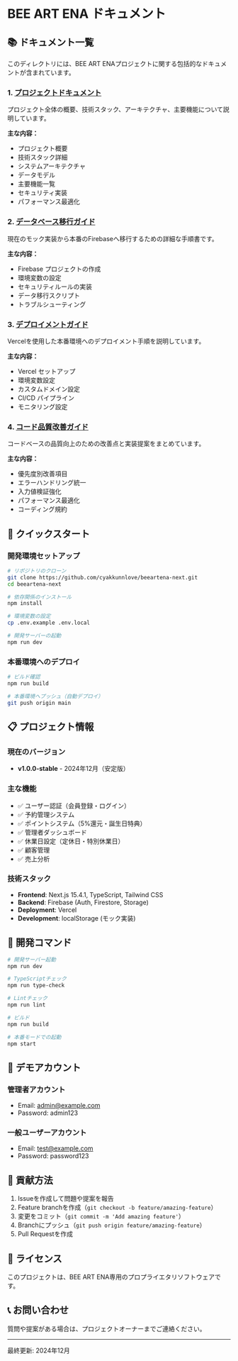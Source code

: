# BEE ART ENA ドキュメント

## 📚 ドキュメント一覧

このディレクトリには、BEE ART
ENAプロジェクトに関する包括的なドキュメントが含まれています。

### 1. [プロジェクトドキュメント](./PROJECT_DOCUMENTATION.md)

プロジェクト全体の概要、技術スタック、アーキテクチャ、主要機能について説明しています。

**主な内容：**

- プロジェクト概要
- 技術スタック詳細
- システムアーキテクチャ
- データモデル
- 主要機能一覧
- セキュリティ実装
- パフォーマンス最適化

### 2. [データベース移行ガイド](./DATABASE_MIGRATION_GUIDE.md)

現在のモック実装から本番のFirebaseへ移行するための詳細な手順書です。

**主な内容：**

- Firebase プロジェクトの作成
- 環境変数の設定
- セキュリティルールの実装
- データ移行スクリプト
- トラブルシューティング

### 3. [デプロイメントガイド](./DEPLOYMENT_GUIDE.md)

Vercelを使用した本番環境へのデプロイメント手順を説明しています。

**主な内容：**

- Vercel セットアップ
- 環境変数設定
- カスタムドメイン設定
- CI/CD パイプライン
- モニタリング設定

### 4. [コード品質改善ガイド](./CODE_QUALITY_IMPROVEMENTS.md)

コードベースの品質向上のための改善点と実装提案をまとめています。

**主な内容：**

- 優先度別改善項目
- エラーハンドリング統一
- 入力値検証強化
- パフォーマンス最適化
- コーディング規約

## 🚀 クイックスタート

### 開発環境セットアップ

```bash
# リポジトリのクローン
git clone https://github.com/cyakkunnlove/beeartena-next.git
cd beeartena-next

# 依存関係のインストール
npm install

# 環境変数の設定
cp .env.example .env.local

# 開発サーバーの起動
npm run dev
```

### 本番環境へのデプロイ

```bash
# ビルド確認
npm run build

# 本番環境へプッシュ（自動デプロイ）
git push origin main
```

## 📋 プロジェクト情報

### 現在のバージョン

- **v1.0.0-stable** - 2024年12月（安定版）

### 主な機能

- ✅ ユーザー認証（会員登録・ログイン）
- ✅ 予約管理システム
- ✅ ポイントシステム（5%還元・誕生日特典）
- ✅ 管理者ダッシュボード
- ✅ 休業日設定（定休日・特別休業日）
- ✅ 顧客管理
- ✅ 売上分析

### 技術スタック

- **Frontend**: Next.js 15.4.1, TypeScript, Tailwind CSS
- **Backend**: Firebase (Auth, Firestore, Storage)
- **Deployment**: Vercel
- **Development**: localStorage (モック実装)

## 🔧 開発コマンド

```bash
# 開発サーバー起動
npm run dev

# TypeScriptチェック
npm run type-check

# Lintチェック
npm run lint

# ビルド
npm run build

# 本番モードでの起動
npm start
```

## 📱 デモアカウント

### 管理者アカウント

- Email: admin@example.com
- Password: admin123

### 一般ユーザーアカウント

- Email: test@example.com
- Password: password123

## 🤝 貢献方法

1. Issueを作成して問題や提案を報告
2. Feature branchを作成（`git checkout -b feature/amazing-feature`）
3. 変更をコミット（`git commit -m 'Add amazing feature'`）
4. Branchにプッシュ（`git push origin feature/amazing-feature`）
5. Pull Requestを作成

## 📝 ライセンス

このプロジェクトは、BEE ART ENA専用のプロプライエタリソフトウェアです。

## 📞 お問い合わせ

質問や提案がある場合は、プロジェクトオーナーまでご連絡ください。

---

最終更新: 2024年12月

